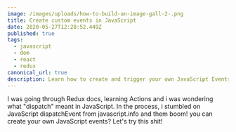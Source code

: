 ```yaml
---
image: /images/uploads/how-to-build-an-image-gall-2-.png
title: Create custom events in JavaScript
date: 2020-05-27T12:28:52.449Z
published: true
tags:
  - javascript
  - dom
  - react
  - redux
canonical_url: true
description: Learn how to create and trigger your own JavaScript Events in 5minutes.
---
```

I was going through Redux docs, learning Actions and i was wondering what "dispatch" meant in JavaScript. In the process, i stumbled on JavaScript dispatchEvent from javascript.info and them boom! you can create your own JavaScript events? Let's try this shit!